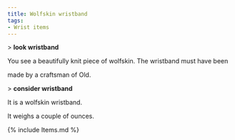 ```yaml
---
title: Wolfskin wristband
tags:
- Wrist items
---
```


\> **look wristband**

You see a beautifully knit piece of wolfskin. The wristband must have
been

made by a craftsman of Old.

\> **consider wristband**

It is a wolfskin wristband.

It weighs a couple of ounces.

{% include Items.md %}
